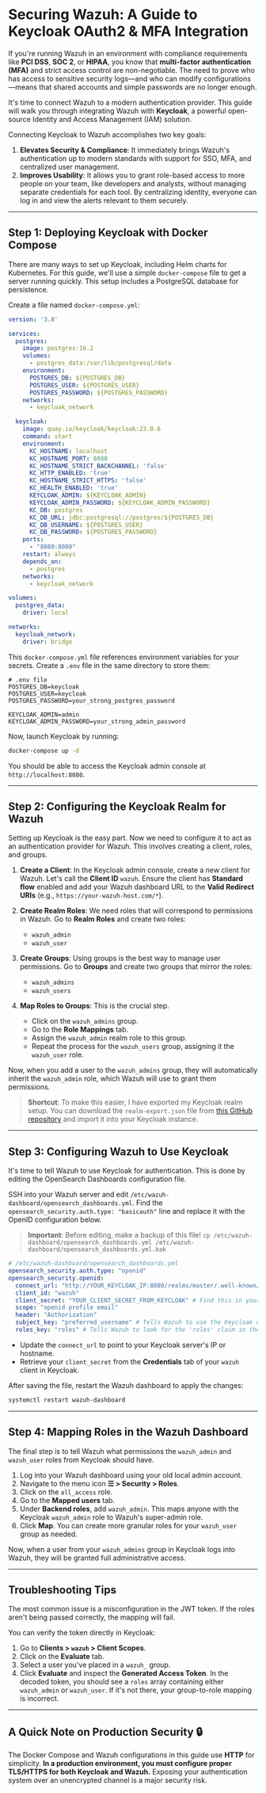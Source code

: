
# Securing Wazuh: A Guide to Keycloak OAuth2 & MFA Integration

If you're running Wazuh in an environment with compliance requirements like **PCI DSS**, **SOC 2**, or **HIPAA**, you know that **multi-factor authentication (MFA)** and strict access control are non-negotiable. The need to prove who has access to sensitive security logs—and who can modify configurations—means that shared accounts and simple passwords are no longer enough.

It's time to connect Wazuh to a modern authentication provider. This guide will walk you through integrating Wazuh with **Keycloak**, a powerful open-source Identity and Access Management (IAM) solution.

Connecting Keycloak to Wazuh accomplishes two key goals:

1.  **Elevates Security & Compliance**: It immediately brings Wazuh's authentication up to modern standards with support for SSO, MFA, and centralized user management.
2.  **Improves Usability**: It allows you to grant role-based access to more people on your team, like developers and analysts, without managing separate credentials for each tool. By centralizing identity, everyone can log in and view the alerts relevant to them securely.

-----

## Step 1: Deploying Keycloak with Docker Compose

There are many ways to set up Keycloak, including Helm charts for Kubernetes. For this guide, we'll use a simple `docker-compose` file to get a server running quickly. This setup includes a PostgreSQL database for persistence.

Create a file named `docker-compose.yml`:

```yaml
version: '3.8'

services:
  postgres:
    image: postgres:16.2
    volumes:
      - postgres_data:/var/lib/postgresql/data
    environment:
      POSTGRES_DB: ${POSTGRES_DB}
      POSTGRES_USER: ${POSTGRES_USER}
      POSTGRES_PASSWORD: ${POSTGRES_PASSWORD}
    networks:
      - keycloak_network

  keycloak:
    image: quay.io/keycloak/keycloak:23.0.6
    command: start
    environment:
      KC_HOSTNAME: localhost
      KC_HOSTNAME_PORT: 8080
      KC_HOSTNAME_STRICT_BACKCHANNEL: 'false'
      KC_HTTP_ENABLED: 'true'
      KC_HOSTNAME_STRICT_HTTPS: 'false'
      KC_HEALTH_ENABLED: 'true'
      KEYCLOAK_ADMIN: ${KEYCLOAK_ADMIN}
      KEYCLOAK_ADMIN_PASSWORD: ${KEYCLOAK_ADMIN_PASSWORD}
      KC_DB: postgres
      KC_DB_URL: jdbc:postgresql://postgres/${POSTGRES_DB}
      KC_DB_USERNAME: ${POSTGRES_USER}
      KC_DB_PASSWORD: ${POSTGRES_PASSWORD}
    ports:
      - "8080:8080"
    restart: always
    depends_on:
      - postgres
    networks:
      - keycloak_network

volumes:
  postgres_data:
    driver: local

networks:
  keycloak_network:
    driver: bridge
```

This `docker-compose.yml` file references environment variables for your secrets. Create a `.env` file in the same directory to store them:

```
# .env file
POSTGRES_DB=keycloak
POSTGRES_USER=keycloak
POSTGRES_PASSWORD=your_strong_postgres_password

KEYCLOAK_ADMIN=admin
KEYCLOAK_ADMIN_PASSWORD=your_strong_admin_password
```

Now, launch Keycloak by running:

```bash
docker-compose up -d
```

You should be able to access the Keycloak admin console at `http://localhost:8080`.

-----

## Step 2: Configuring the Keycloak Realm for Wazuh

Setting up Keycloak is the easy part. Now we need to configure it to act as an authentication provider for Wazuh. This involves creating a client, roles, and groups.

1.  **Create a Client**: In the Keycloak admin console, create a new client for Wazuh. Let's call the **Client ID** `wazuh`. Ensure the client has **Standard flow** enabled and add your Wazuh dashboard URL to the **Valid Redirect URIs** (e.g., `https://your-wazuh-host.com/*`).

2.  **Create Realm Roles**: We need roles that will correspond to permissions in Wazuh. Go to **Realm Roles** and create two roles:

      * `wazuh_admin`
      * `wazuh_user`

3.  **Create Groups**: Using groups is the best way to manage user permissions. Go to **Groups** and create two groups that mirror the roles:

      * `wazuh_admins`
      * `wazuh_users`

4.  **Map Roles to Groups**: This is the crucial step.

      * Click on the `wazuh_admins` group.
      * Go to the **Role Mappings** tab.
      * Assign the `wazuh_admin` realm role to this group.
      * Repeat the process for the `wazuh_users` group, assigning it the `wazuh_user` role.

Now, when you add a user to the `wazuh_admins` group, they will automatically inherit the `wazuh_admin` role, which Wazuh will use to grant them permissions.

> **Shortcut**: To make this easier, I have exported my Keycloak realm setup. You can download the `realm-export.json` file from [this GitHub repository](https://www.google.com/search?q=https://github.com/example/repo) and import it into your Keycloak instance.

-----

## Step 3: Configuring Wazuh to Use Keycloak

It's time to tell Wazuh to use Keycloak for authentication. This is done by editing the OpenSearch Dashboards configuration file.

SSH into your Wazuh server and edit `/etc/wazuh-dashboard/opensearch_dashboards.yml`. Find the `opensearch_security.auth.type: "basicauth"` line and replace it with the OpenID configuration below.

> **Important**: Before editing, make a backup of this file\!
> `cp /etc/wazuh-dashboard/opensearch_dashboards.yml /etc/wazuh-dashboard/opensearch_dashboards.yml.bak`

```yaml
# /etc/wazuh-dashboard/opensearch_dashboards.yml
opensearch_security.auth.type: "openid"
opensearch_security.openid:
  connect_url: "http://YOUR_KEYCLOAK_IP:8080/realms/master/.well-known/openid-configuration"
  client_id: "wazuh"
  client_secret: "YOUR_CLIENT_SECRET_FROM_KEYCLOAK" # Find this in your 'wazuh' client credentials tab
  scope: "openid profile email"
  header: "Authorization"
  subject_key: "preferred_username" # Tells Wazuh to use the Keycloak username
  roles_key: "roles" # Tells Wazuh to look for the 'roles' claim in the token
```

  * Update the `connect_url` to point to your Keycloak server's IP or hostname.
  * Retrieve your `client_secret` from the **Credentials** tab of your `wazuh` client in Keycloak.

After saving the file, restart the Wazuh dashboard to apply the changes:

```bash
systemctl restart wazuh-dashboard
```

-----

## Step 4: Mapping Roles in the Wazuh Dashboard

The final step is to tell Wazuh what permissions the `wazuh_admin` and `wazuh_user` roles from Keycloak should have.

1.  Log into your Wazuh dashboard using your old local admin account.
2.  Navigate to the menu icon **☰ \> Security \> Roles**.
3.  Click on the `all_access` role.
4.  Go to the **Mapped users** tab.
5.  Under **Backend roles**, add `wazuh_admin`. This maps anyone with the Keycloak `wazuh_admin` role to Wazuh's super-admin role.
6.  Click **Map**. You can create more granular roles for your `wazuh_user` group as needed.

Now, when a user from your `wazuh_admins` group in Keycloak logs into Wazuh, they will be granted full administrative access.

-----

## Troubleshooting Tips

The most common issue is a misconfiguration in the JWT token. If the roles aren't being passed correctly, the mapping will fail.

You can verify the token directly in Keycloak:

1.  Go to **Clients \> `wazuh` \> Client Scopes**.
2.  Click on the **Evaluate** tab.
3.  Select a user you've placed in a `wazuh_` group.
4.  Click **Evaluate** and inspect the **Generated Access Token**. In the decoded token, you should see a `roles` array containing either `wazuh_admin` or `wazuh_user`. If it's not there, your group-to-role mapping is incorrect.

-----

## A Quick Note on Production Security 🔒

The Docker Compose and Wazuh configurations in this guide use **HTTP** for simplicity. **In a production environment, you must configure proper TLS/HTTPS for both Keycloak and Wazuh.** Exposing your authentication system over an unencrypted channel is a major security risk.
